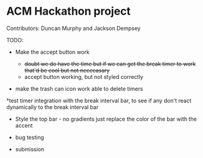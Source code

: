 # ACM Hackathon project

Contributors: Duncan Murphy and Jackson Dempsey

TODO:

* Make the accept button work
   * ~~doubt we do have the time but if we can get the break timer to work that'd be cool but not necceasary~~
   * accept button working, but not styled correctly

* make the trash can icon work able to delete timers

 *test timer integration with the break interval bar, to see if any don't react dynamically to the break interval bar

 * Style the top bar - no gradients just replace the color of the bar with the accent


 
 * bug testing

 * submission
